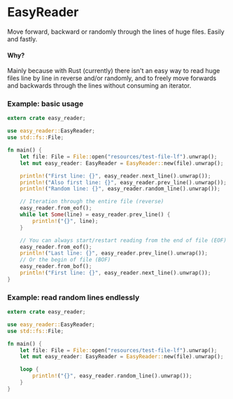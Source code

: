 # EasyReader

Move forward, backward or randomly through the lines of huge files. Easily and fastly.

#### Why?

Mainly because with Rust (currently) there isn't an easy way to read huge files line by line in reverse and/or randomly, and to freely move forwards and backwards through the lines without consuming an iterator.

### Example: basic usage

```rust
extern crate easy_reader;

use easy_reader::EasyReader;
use std::fs::File;

fn main() {
    let file: File = File::open("resources/test-file-lf").unwrap();
    let mut easy_reader: EasyReader = EasyReader::new(file).unwrap();

    println!("First line: {}", easy_reader.next_line().unwrap());
    println!("Also first line: {}", easy_reader.prev_line().unwrap());
    println!("Random line: {}", easy_reader.random_line().unwrap());

    // Iteration through the entire file (reverse)
    easy_reader.from_eof();
    while let Some(line) = easy_reader.prev_line() {
        println!("{}", line);
    }

    // You can always start/restart reading from the end of file (EOF)
    easy_reader.from_eof();
    println!("Last line: {}", easy_reader.prev_line().unwrap());
    // Or the begin of file (BOF)
    easy_reader.from_bof();
    println!("First line: {}", easy_reader.next_line().unwrap());
}
```

### Example: read random lines endlessly

```rust
extern crate easy_reader;

use easy_reader::EasyReader;
use std::fs::File;

fn main() {
    let file: File = File::open("resources/test-file-lf").unwrap();
    let mut easy_reader: EasyReader = EasyReader::new(file).unwrap();

    loop {
        println!("{}", easy_reader.random_line().unwrap());
    }
}
```
